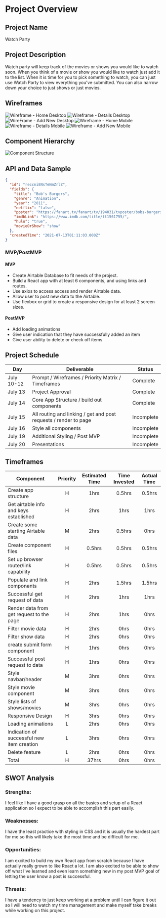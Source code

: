 # Project Overview

## Project Name

Watch Party

## Project Description

Watch party will keep track of the movies or shows you would like to watch soon. When you think of a movie or show you would like to watch just add it to the list. When it is time for you to pick something to watch, you can just use Watch Party to view everything you've submitted. You can also narrow down your choice to just shows or just movies.

## Wireframes

![Wireframe - Home Desktop](https://user-images.githubusercontent.com/85084394/125379736-aaf7ef00-e356-11eb-81c6-10598c103fda.png)
![Wireframe - Details Desktop](https://user-images.githubusercontent.com/85084394/125379800-ca8f1780-e356-11eb-83f3-05f4c5a9c07e.png)
![WireFrame - Add New Desktop](https://user-images.githubusercontent.com/85084394/125459524-0f8d9c56-0858-4f90-b6e5-bbc82384d4a0.png)
![Wireframe - Home Mobile](https://user-images.githubusercontent.com/85084394/125379837-da0e6080-e356-11eb-9570-3d99dd8ed055.png)
![Wireframe - Details Mobile](https://user-images.githubusercontent.com/85084394/125379854-e5618c00-e356-11eb-98e6-f979c3632df3.png)
![Wireframe - Add New Mobile](https://user-images.githubusercontent.com/85084394/125459477-bfed7311-815e-49ec-881f-3c49c72f290d.png)

## Component Hierarchy

![Component Structure](https://user-images.githubusercontent.com/85084394/125381173-0fb44900-e359-11eb-9a85-e8a79a1e3bed.png)

## API and Data Sample

```json
{
  "id": "reccniENsTeNmZrlZ",
  "fields": {
    "title": "Bob's Burgers",
    "genre": "Animation",
    "year": "2011",
    "netflix": "false",
    "poster": "https://fanart.tv/fanart/tv/194031/tvposter/bobs-burgers-55e43d58c600b.jpg",
    "imdbLink": "https://www.imdb.com/title/tt1561755/",
    "hulu": "true",
    "movieOrShow": "show"
  },
  "createdTime": "2021-07-13T01:11:03.000Z"
}
```

### MVP/PostMVP

#### MVP

- Create Airtable Database to fit needs of the project.
- Build a React app with at least 6 components, and using links and routes.
- Use axios to access access and render Airtable data.
- Allow user to post new data to the Airtable.
- Use flexbox or grid to create a responsive design for at least 2 screen sizes.

#### PostMVP

- Add loading animations
- Give user indication that they have successfully added an item
- Give user ability to delete or check off items

## Project Schedule

| Day        | Deliverable                                                      | Status     |
| ---------- | ---------------------------------------------------------------- | ---------- |
| July 10-12 | Prompt / Wireframes / Priority Matrix / Timeframes               | Complete   |
| July 13    | Project Approval                                                 | Complete   |
| July 14    | Core App Structure / build out components                        | Complete   |
| July 15    | All routing and linking / get and post requests / render to page | Incomplete |
| July 16    | Style all components                                             | Incomplete |
| July 19    | Additional Styling / Post MVP                                    | Incomplete |
| July 20    | Presentations                                                    | Incomplete |

## Timeframes

| Component                                  | Priority | Estimated Time | Time Invested | Actual Time |
| ------------------------------------------ | :------: | :------------: | :-----------: | :---------: |
| Create app structure                       |    H     |      1hrs      |    0.5hrs     |   0.5hrs    |
| Get airtable info and keys established     |    H     |      2hrs      |     1hrs      |    1hrs     |
| Create some starting Airtable data         |    M     |      2hrs      |    0.5hrs     |    0hrs     |
| Create component files                     |    H     |     0.5hrs     |    0.5hrs     |   0.5hrs    |
| Set up browser router/link capability      |    H     |     0.5hrs     |    0.5hrs     |   0.5hrs    |
| Populate and link components               |    H     |      2hrs      |    1.5hrs     |   1.5hrs    |
| Successful get request of data             |    H     |      2hrs      |     1hrs      |    1hrs     |
| Render data from get request to the page   |    H     |      2hrs      |     1hrs      |    0hrs     |
| Filter movie data                          |    H     |      2hrs      |     0hrs      |    0hrs     |
| Filter show data                           |    H     |      2hrs      |     0hrs      |    0hrs     |
| create submit form component               |    H     |      1hrs      |     0hrs      |    0hrs     |
| Successful post request to data            |    H     |      1hrs      |     0hrs      |    0hrs     |
| Style navbar/header                        |    M     |      3hrs      |     0hrs      |    0hrs     |
| Style movie component                      |    M     |      3hrs      |     0hrs      |    0hrs     |
| Style lists of shows/movies                |    M     |      3hrs      |     0hrs      |    0hrs     |
| Responsive Design                          |    H     |      3hrs      |     0hrs      |    0hrs     |
| Loading animations                         |    L     |      2hrs      |     0hrs      |    0hrs     |
| Indication of successful new item creation |    L     |      3hrs      |     0hrs      |    0hrs     |
| Delete feature                             |    L     |      2hrs      |     0hrs      |    0hrs     |
| Total                                      |    H     |     37hrs      |     0hrs      |    0hrs     |

## SWOT Analysis

### Strengths:

I feel like I have a good grasp on all the basics and setup of a React application so I expect to be able to accomplish this part easily.

### Weaknesses:

I have the least practice with styling in CSS and it is usually the hardest part for me so this will likely take the most time and be difficult for me.

### Opportunities:

I am excited to build my own React app from scratch because I have actually really grown to like React a lot. I am also excited to be able to show off what I've learned and even learn something new in my post MVP goal of letting the user know a post is successful.

### Threats:

I have a tendency to just keep working at a problem until I can figure it out so I will need to watch my time management and make myself take breaks while working on this project.

